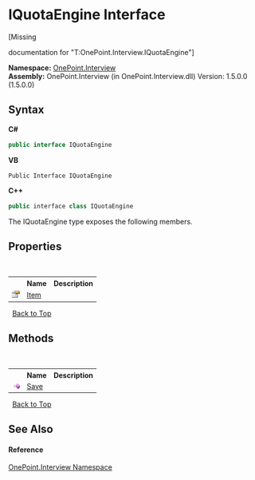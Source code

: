 # IQuotaEngine Interface
 

\[Missing <summary> documentation for "T:OnePoint.Interview.IQuotaEngine"\]

**Namespace:**&nbsp;<a href="N_OnePoint_Interview">OnePoint.Interview</a><br />**Assembly:**&nbsp;OnePoint.Interview (in OnePoint.Interview.dll) Version: 1.5.0.0 (1.5.0.0)

## Syntax

**C#**<br />
``` C#
public interface IQuotaEngine
```

**VB**<br />
``` VB
Public Interface IQuotaEngine
```

**C++**<br />
``` C++
public interface class IQuotaEngine
```

The IQuotaEngine type exposes the following members.


## Properties
&nbsp;<table><tr><th></th><th>Name</th><th>Description</th></tr><tr><td>![Public property](media/pubproperty.gif "Public property")</td><td><a href="P_OnePoint_Interview_IQuotaEngine_Item">Item</a></td><td /></tr></table>&nbsp;
<a href="#iquotaengine-interface">Back to Top</a>

## Methods
&nbsp;<table><tr><th></th><th>Name</th><th>Description</th></tr><tr><td>![Public method](media/pubmethod.gif "Public method")</td><td><a href="M_OnePoint_Interview_IQuotaEngine_Save">Save</a></td><td /></tr></table>&nbsp;
<a href="#iquotaengine-interface">Back to Top</a>

## See Also


#### Reference
<a href="N_OnePoint_Interview">OnePoint.Interview Namespace</a><br />